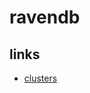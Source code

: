 # ravendb

## links

- [clusters](https://ravendb.net/learn/inside-ravendb-book/reader/4.0/6-ravendb-clusters)
